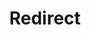 ﻿---
layout: src/layouts/Redirect.astro
title: Redirect
redirect: https://octopus.com/docs/administration/managing-infrastructure/server-configuration/index
pubDate:  2023-01-01
navSearch: false
navSitemap: false
navMenu: false
---
